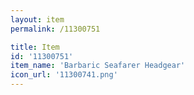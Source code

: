 ```yaml
---
layout: item
permalink: /11300751

title: Item
id: '11300751'
item_name: 'Barbaric Seafarer Headgear'
icon_url: '11300741.png'
---
```

